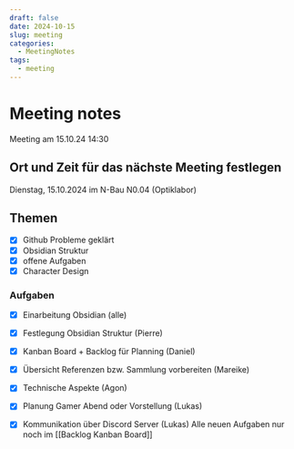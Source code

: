 ```yaml
---
draft: false
date: 2024-10-15
slug: meeting
categories:
  - MeetingNotes
tags:
  - meeting
---
```



# Meeting notes

Meeting am 15.10.24 14:30



## Ort und Zeit für das nächste Meeting festlegen

Dienstag, 15.10.2024 im N-Bau N0.04 (Optiklabor)

## Themen
- [x] Github Probleme geklärt
- [x] Obsidian Struktur
- [x] offene Aufgaben
- [x] Character Design

### Aufgaben

- [x] Einarbeitung Obsidian (alle)
- [x] Festlegung Obsidian Struktur (Pierre)
- [x] Kanban Board + Backlog für Planning (Daniel)
- [x] Übersicht Referenzen bzw. Sammlung vorbereiten (Mareike)
- [x] Technische Aspekte (Agon)
- [x] Planung Gamer Abend oder Vorstellung (Lukas)
- [x] Kommunikation über Discord Server (Lukas)
Alle neuen Aufgaben nur noch im [[Backlog Kanban Board]]

